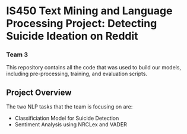 # IS450 Text Mining and Language Processing Project: Detecting Suicide Ideation on Reddit
### Team 3

This repository contains all the code that was used to build our models, including pre-processing, training, and evaluation scripts.

## Project Overview

The two NLP tasks that the team is focusing on are:
- Classificiation Model for Suicide Detection
- Sentiment Analysis using NRCLex and VADER
